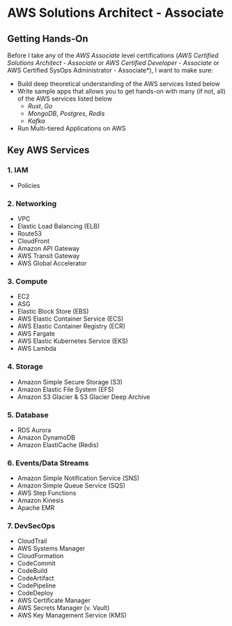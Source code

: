 # AWS Solutions Architect - Associate

## Getting Hands-On
Before I take any of the *AWS Associate* level certifications (*AWS Certified Solutions Architect - Associate* or *AWS Certified Developer - Associate* or AWS Certified SysOps Administrator - Associate*), I want to make sure:

- Build deep theoretical understanding of the AWS services listed below
- Write sample apps that allows you to get hands-on with many (if not, all) of the AWS services listed below
  + *Rust*, *Go*
  + *MongoDB*, *Postgres*, *Redis*
  + *Kafka*
- Run Multi-tiered Applications on AWS

## Key AWS Services

### 1. IAM
+ Policies

### 2. Networking
+ VPC
+ Elastic Load Balancing (ELB)
+ Route53
+ CloudFront
+ Amazon API Gateway
+ AWS Transit Gateway
+ AWS Global Accelerator

### 3. Compute
+ EC2
+ ASG
+ Elastic Block Store (EBS)
+ AWS Elastic Container Service (ECS)
+ AWS Elastic Container Registry (ECR)
+ AWS Fargate
+ AWS Elastic Kubernetes Service (EKS)
+ AWS Lambda

### 4. Storage
+ Amazon Simple Secure Storage (S3)
+ Amazon Elastic File System (EFS)
+ Amazon S3 Glacier & S3 Glacier Deep Archive

### 5. Database
+ RDS Aurora
+ Amazon DynamoDB
+ Amazon ElastiCache (Redis)

### 6. Events/Data Streams
+ Amazon Simple Notification Service (SNS)
+ Amazon Simple Queue Service (SQS)
+ AWS Step Functions
+ Amazon Kinesis
+ Apache EMR

### 7. DevSecOps
+ CloudTrail
+ AWS Systems Manager
+ CloudFormation
+ CodeCommit
+ CodeBuild
+ CodeArtifact
+ CodePipeline
+ CodeDeploy
+ AWS Certificate Manager
+ AWS Secrets Manager (v. Vault)
+ AWS Key Management Service (KMS)